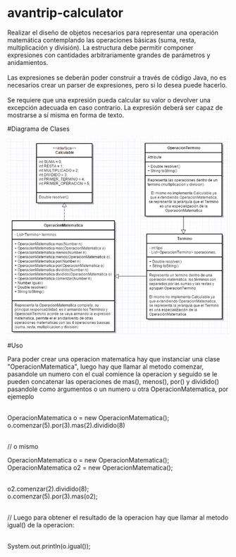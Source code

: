 # avantrip-calculator

Realizar el diseño de objetos necesarios para representar una operación matemática contemplando las operaciones básicas (suma, resta, multiplicación y división). La estructura debe permitir componer expresiones con cantidades arbitrariamente grandes de parámetros y anidamientos. <br /><br />
Las expresiones se deberán poder construir a través de código Java, no es necesarios crear un parser de expresiones, pero si lo desea puede hacerlo.  <br /> <br />
Se requiere que una expresión pueda calcular su valor o devolver una excepción  adecuada en caso contrario. La expresión deberá ser capaz de mostrarse a sí misma en forma de texto. 

#Diagrama de Clases

![alt tag](https://raw.githubusercontent.com/figui/avantrip-calculator/master/class-diagram.png)

#Uso

Para poder crear una operacion matematica hay que instanciar una clase "OperacionMatematica", luego hay que llamar al metodo comenzar, pasandole un numero con el cual comience la operacion y seguido se le pueden concatenar las operaciones de mas(), menos(), por() y dividido() pasandole como argumentos o un numero u otra OperacionMatematica, por ejemeplo <br /><br />

OperacionMatematica o = new OperacionMatematica(); <br />
o.comenzar(5).por(3).mas(2).dividido(8) <br /> <br />

// o mismo <br />

OperacionMatematica o = new OperacionMatematica(); <br /> 
OperacionMatematica o2 = new OperacionMatematica(); <br /><br />

o2.comenzar(2).dividido(8); <br />
o.comenzar(5).por(3).mas(o2); <br /> <br />

// Luego para obtener el resultado de la operacion hay que llamar al metodo igual() de la operacion: <br /><br />

System.out.println(o.igual());

